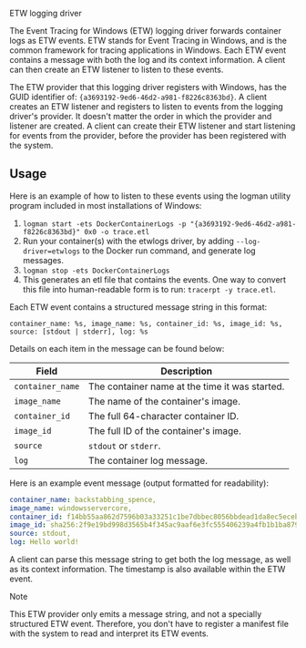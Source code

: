 ETW logging driver


The Event Tracing for Windows (ETW) logging driver forwards container logs as ETW events.
ETW stands for Event Tracing in Windows, and is the common framework
for tracing applications in Windows. Each ETW event contains a message
with both the log and its context information. A client can then create
an ETW listener to listen to these events.

The ETW provider that this logging driver registers with Windows, has the
GUID identifier of: `{a3693192-9ed6-46d2-a981-f8226c8363bd}`. A client creates an
ETW listener and registers to listen to events from the logging driver's provider.
It doesn't matter the order in which the provider and listener are created.
A client can create their ETW listener and start listening for events from the provider,
before the provider has been registered with the system.

## Usage

Here is an example of how to listen to these events using the logman utility program
included in most installations of Windows:

1. `logman start -ets DockerContainerLogs -p "{a3693192-9ed6-46d2-a981-f8226c8363bd}" 0x0 -o trace.etl`
2. Run your container(s) with the etwlogs driver, by adding
   `--log-driver=etwlogs` to the Docker run command, and generate log messages.
3. `logman stop -ets DockerContainerLogs`
4. This generates an etl file that contains the events. One way to convert this
   file into human-readable form is to run: `tracerpt -y trace.etl`.

Each ETW event contains a structured message string in this format:

```text
container_name: %s, image_name: %s, container_id: %s, image_id: %s, source: [stdout | stderr], log: %s
```

Details on each item in the message can be found below:

| Field            | Description                                    |
| ---------------- | ---------------------------------------------- |
| `container_name` | The container name at the time it was started. |
| `image_name`     | The name of the container's image.             |
| `container_id`   | The full 64-character container ID.            |
| `image_id`       | The full ID of the container's image.          |
| `source`         | `stdout` or `stderr`.                          |
| `log`            | The container log message.                     |

Here is an example event message (output formatted for readability):

```yaml
container_name: backstabbing_spence,
image_name: windowsservercore,
container_id: f14bb55aa862d7596b03a33251c1be7dbbec8056bbdead1da8ec5ecebbe29731,
image_id: sha256:2f9e19bd998d3565b4f345ac9aaf6e3fc555406239a4fb1b1ba879673713824b,
source: stdout,
log: Hello world!
```

A client can parse this message string to get both the log message, as well as its
context information. The timestamp is also available within the ETW event.

> [!NOTE]
>
> This ETW provider only emits a message string, and not a specially structured
> ETW event. Therefore, you don't have to register a manifest file with the
> system to read and interpret its ETW events.

